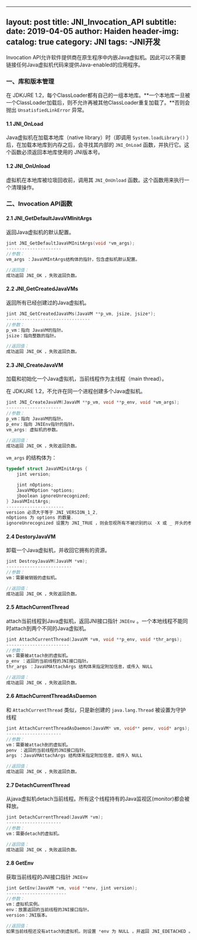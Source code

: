 
---
layout:      post
title:       JNI_Invocation_API
subtitle: 
date:        2019-04-05
author:      Haiden
header-img:   
catalog:     true
category:    JNI
tags: 
    -JNI开发
---

Invocation API允许软件提供商在原生程序中内嵌Java虚拟机。因此可以不需要链接任何Java虚拟机代码来提供Java-enabled的应用程序。

### 一、库和版本管理

在 JDK/JRE 1.2，每个ClassLoader都有自己的一组本地库。**一个本地库一旦被一个ClassLoader加载后，则不允许再被其他ClassLoader重复加载了。**否则会抛出 ``UnsatisfiedLinkError`` 异常。

#### 1.1 JNI_OnLoad

Java虚拟机在加载本地库（native library）时（即调用 `System.loadLibrary()` ）后，在加载本地库到内存之后，会寻找其内部的 `JNI_OnLoad` 函数，并执行它。这个函数必须返回本地库使用的 JNI版本号。

#### 1.2 JNI_OnUnload

虚拟机在本地库被垃圾回收前，调用其 `JNI_OnUnload` 函数。这个函数用来执行一个清理操作。

### 二、Invocation API函数

#### 2.1 JNI_GetDefaultJavaVMInitArgs

返回Java虚拟机的默认配置。

```c++
jint JNI_GetDefaultJavaVMInitArgs(void *vm_args);
---------------------
//参数：
vm_args ：JavaVMIntArgs结构体的指针，包含虚拟机默认配置。

//返回值：
成功返回 JNI_OK ，失败返回负数。
```

#### 2.2 JNI_GetCreatedJavaVMs

返回所有已经创建过的Java虚拟机。

```c++
jint JNI_GetCreatedJavaVMs(JavaVM **p_vm, jsize, jsize*);
--------------------------------
//参数：
p_vm：指向 JavaVM的指针。
jsize：指向整数的指针。

//返回值：
成功返回 JNI_OK ，失败返回负数。
```

#### 2.3 JNI_CreateJavaVM

加载和初始化一个Java虚拟机，当前线程作为主线程（main thread）。

在 JDK/JRE 1.2，不允许在同一个进程创建多个Java虚拟机。

```c++
jint JNI_CreateJavaVM(JavaVM **p_vm, void **p_env, void *vm_args);
---------------------
//参数：
p_vm：指向 JavaVM的指针。
p_env：指向 JNIEnv指针的指针。
vm_args: 虚拟机的参数。

//返回值：
成功返回 JNI_OK ，失败返回负数。
```

`vm_args` 的结构体为：

```c++
typedef struct JavaVMInitArgs {
    jint version;

    jint nOptions;
    JavaVMOption *options;
    jboolean ignoreUnrecognized;
} JavaVMInitArgs;
----------------------
version 必须大于等于 JNI_VERSION_1_2,
nOptions 为 options 的数量.
ignoreUnrecognized 设置为 JNI_TRUE ，则会忽视所有不被识别的以 -X 或 _ 开头的参数字符串，如果设置为 JNI_FALSE ，则遇到不被识别的参数时JNI_CreateJavaVM 函数会返回 JNI_ERR
```

#### 2.4 DestoryJavaVM

卸载一个Java虚拟机，并收回它拥有的资源。

```c++
jint DestroyJavaVM(JavaVM *vm);
-------------------------
//参数：
vm：需要被销毁的虚拟机。

//返回值：
成功返回 JNI_OK ，失败返回负数。
```

#### 2.5 AttachCurrentThread

attach当前线程到Java虚拟机，返回JNI接口指针 `JNIEnv` 。一个本地线程不能同时attach到两个不同的Java虚拟机。

```c++
jint AttachCurrentThread(JavaVM *vm, void **p_env, void *thr_args);
------------------------
//参数：
vm：需要被attach到的虚拟机。
p_env ：返回的当前线程的JNI接口指针。
thr_args ：JavaVMAttachArgs 结构体来指定附加信息，或传入 NULL

//返回值：
成功返回 JNI_OK ，失败返回负数。
```

#### 2.6 AttachCurrentThreadAsDaemon

和 `AttachCurrentThread` 类似，只是新创建的 `java.lang.Thread` 被设置为守护线程

```c++
jint AttachCurrentThreadAsDaemon(JavaVM* vm, void** penv, void* args);
---------------------
//参数：
vm：需要被attach到的虚拟机。
penv ：返回的当前线程的JNI接口指针。
args ：JavaVMAttachArgs 结构体来指定附加信息，或传入 NULL

//返回值：
成功返回 JNI_OK ，失败返回负数。
```

#### 2.7 DetachCurrentThread

从java虚拟机detach当前线程。所有这个线程持有的Java监视区(monitor)都会被释放。

```c++
jint DetachCurrentThread(JavaVM *vm);
---------------------
//参数：
vm：需要detach的虚拟机。

//返回值：
成功返回 JNI_OK ，失败返回负数。
```

#### 2.8 GetEnv

获取当前线程的JNI接口指针 `JNIEnv`

```c++
jint GetEnv(JavaVM *vm, void **env, jint version);
-----------------------
//参数：
vm：虚拟机实例。
env：放置返回的当前线程的JNI接口指针。
version：JNI版本。

//返回值：
如果当前线程还没有attach到虚拟机，则设置 *env 为 NULL ，并返回 JNI_EDETACHED 。如果指定的JNI版本不被支持，则也设置 *env 为 NULL ，并且返回 JNI_EVERSION。否则设置 *env 为正常的接口，并返回 JNI_OK 。
```

